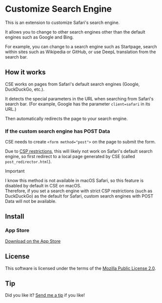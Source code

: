# Customize Search Engine

This is an extension to customize Safari's search engine.

It allows you to change to other search engines other than the default engines such as Google and Bing.

For example, you can change to a search engine such as Startpage, search within sites such as Wikipedia or GitHub, or use DeepL translation from the search bar.

## How it works

CSE works on pages from Safari's default search engines (Google, DuckDuckGo, etc.).  

It detects the special parameters in the URL when searching from Safari's search bar. (For example, Google has the parameter `client=safari` in its URL.)  

Then automatically redirects the page to your search engine.

### If the custom search engine has POST Data

CSE needs to create `<form method="post">` on the page to submit the form.  

Due to [CSP restrictions](https://developer.mozilla.org/en-US/docs/Web/HTTP/CSP), this will likely not work on Safari's default search engine, so first redirect to a local page generated by CSE (called `post_redirector.html`).

> [!IMPORTANT]
> I know this method is not available in macOS Safari, so this feature is disabled by default in CSE on macOS.  
> Therefore, if you set a search engine with strict CSP restrictions (such as DuckDuckGo) as the default for Safari, custom search engines with POST Data will not be available.

## Install

### App Store

[Download on the App Store](https://apps.apple.com/app/customize-search-engine/id6445840140)

## License

This software is licensed under the terms of the [Mozilla Public License 2.0](https://www.mozilla.org/en-US/MPL/2.0/).

## Tip

Did you like it? [Send me a tip](https://cizzuk.net/en/tip/) if you like!
